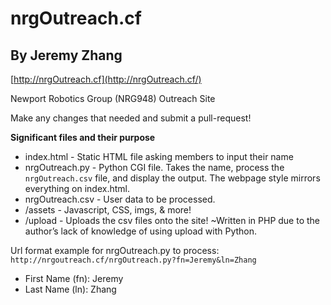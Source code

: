# nrgOutreach.cf

## By Jeremy Zhang

[http://nrgOutreach.cf](http://nrgOutreach.cf/)

Newport Robotics Group (NRG948) Outreach Site

Make any changes that needed and submit a pull-request!

**Significant files and their purpose**

* index.html - Static HTML file asking members to input their name
* nrgOutreach.py - Python CGI file. Takes the name, process the `nrgOutreach.csv` file, and display the output. The webpage style mirrors everything on index.html.
* nrgOutreach.csv - User data to be processed.
* /assets - Javascript, CSS, imgs, & more!
* /upload - Uploads the csv files onto the site! ~Written in PHP due to the author’s lack of knowledge of using upload with Python.

Url format example for nrgOutreach.py to process: `http://nrgoutreach.cf/nrgOutreach.py?fn=Jeremy&ln=Zhang`

* First Name (fn): Jeremy
* Last Name (ln): Zhang